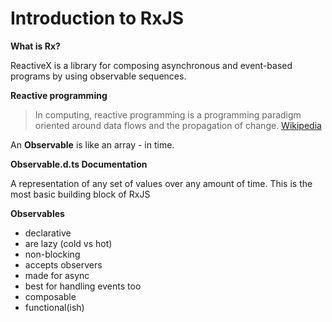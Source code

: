 # Introduction to RxJS

**What is Rx?**

ReactiveX is a library for composing asynchronous and event-based programs by using observable sequences.

**Reactive programming**

> In computing, reactive programming is a programming paradigm oriented around data flows and the propagation of change.
> [Wikipedia](https://en.wikipedia.org/wiki/Reactive_programming)

An **Observable** is like an array - in time.

**Observable.d.ts Documentation**

A representation of any set of values over any amount of time. This is the most basic building block of RxJS

**Observables**

- declarative
- are lazy (cold vs hot)
- non-blocking
- accepts observers
- made for async
- best for handling events too
- composable
- functional(ish)
